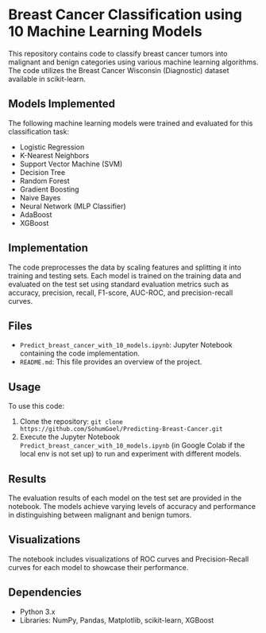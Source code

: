 # Breast Cancer Classification using 10 Machine Learning Models

This repository contains code to classify breast cancer tumors into malignant and benign categories using various machine learning algorithms. The code utilizes the Breast Cancer Wisconsin (Diagnostic) dataset available in scikit-learn.

## Models Implemented
The following machine learning models were trained and evaluated for this classification task:
- Logistic Regression
- K-Nearest Neighbors
- Support Vector Machine (SVM)
- Decision Tree
- Random Forest
- Gradient Boosting
- Naive Bayes
- Neural Network (MLP Classifier)
- AdaBoost
- XGBoost

## Implementation
The code preprocesses the data by scaling features and splitting it into training and testing sets. Each model is trained on the training data and evaluated on the test set using standard evaluation metrics such as accuracy, precision, recall, F1-score, AUC-ROC, and precision-recall curves.

## Files
- `Predict_breast_cancer_with_10_models.ipynb`: Jupyter Notebook containing the code implementation.
- `README.md`: This file provides an overview of the project.

## Usage
To use this code:
1. Clone the repository: `git clone https://github.com/SohumGoel/Predicting-Breast-Cancer.git`
2. Execute the Jupyter Notebook `Predict_breast_cancer_with_10_models.ipynb` (in Google Colab if the local env is not set up) to run and experiment with different models.

## Results
The evaluation results of each model on the test set are provided in the notebook. The models achieve varying levels of accuracy and performance in distinguishing between malignant and benign tumors.

## Visualizations
The notebook includes visualizations of ROC curves and Precision-Recall curves for each model to showcase their performance.

## Dependencies
- Python 3.x
- Libraries: NumPy, Pandas, Matplotlib, scikit-learn, XGBoost

